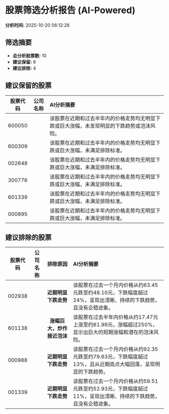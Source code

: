 # 股票筛选分析报告 (AI-Powered)

**分析时间:** 2025-10-20 06:12:28

## 筛选摘要

- **总分析股票数:** 10
- **建议保留:** 6
- **建议排除:** 4

## 建议保留的股票

| 股票代码 | 公司名称 | AI分析摘要 |
|:---:|:---:|:---|
| 600050 |  | 该股票在近期和过去半年内的价格走势均无明显下跌或巨大涨幅，未发现明显的下跌趋势或泡沫风险。 |
| 600309 |  | 该股票在近期和过去半年内的价格走势均无明显下跌或巨大涨幅，未满足排除标准。 |
| 002648 |  | 该股票在近期和过去半年内的价格走势均无明显下跌或巨大涨幅，未满足排除标准。 |
| 300776 |  | 该股票在近期和过去半年内的价格走势均无明显下跌或巨大涨幅，未满足排除标准。 |
| 601339 |  | 该股票在近期和过去半年内的价格走势均无明显下跌或巨大涨幅，未满足排除标准。 |
| 000895 |  | 该股票在近期和过去半年内的价格走势均无明显下跌或巨大涨幅，未满足排除标准。 |

## 建议排除的股票

| 股票代码 | 公司名称 | 排除原因 | AI分析摘要 |
|:---:|:---:|:---:|:---|
| 002938 |  | **近期明显下跌走势** | 该股票在过去一个月内价格从约63.45元跌至约48.10元，下跌幅度超过24%，呈现出清晰、持续的下跌趋势，且没有企稳迹象。 |
| 601138 |  | **涨幅巨大，炒作接近泡沫** | 该股票在过去半年内价格从约17.47元上涨至约61.99元，涨幅超过250%，显示出巨大的短期涨幅和潜在的泡沫风险。 |
| 000988 |  | **近期明显下跌走势** | 该股票在过去一个月内价格从约92.35元跌至约79.63元，下跌幅度超过13%，且从近期高点大幅回落，呈现明显的下跌趋势。 |
| 001339 |  | **近期明显下跌走势** | 该股票在过去一个月内价格从约59.51元跌至约52.93元，下跌幅度超过11%，呈现出清晰、持续的下跌趋势，且没有企稳迹象。 |
